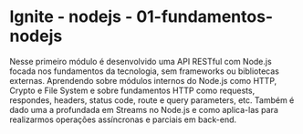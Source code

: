 # Ignite - nodejs - 01-fundamentos-nodejs
Nesse primeiro módulo é desenvolvido uma API RESTful com Node.js focada nos fundamentos da tecnologia, sem frameworks ou bibliotecas externas. Aprendendo sobre módulos internos do Node.js como HTTP, Crypto e File System e sobre fundamentos HTTP como requests, respondes, headers, status code, route e query parameters, etc. Também é dado uma a profundada em Streams no Node.js e como aplica-las para realizarmos operações assíncronas e parciais em back-end.
